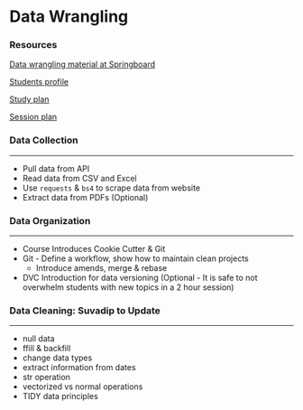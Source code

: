 # Data Wrangling


### Resources

[Data wrangling material at Springboard](https://www.springboard.com/workshops/data-science-career-program-online-classroom/learn/164/#/curriculum/19966)

[Students profile](https://docs.google.com/spreadsheets/d/1KXTrrIu-iMWuRKzygvwu2e9viXDbj5YwnxxphdPeeIw/edit#gid=0)

[Study plan](https://docs.google.com/spreadsheets/d/1nRvLQorfSsKWmOg8dlkHJQdEBYBENKkY0tc3Q4Kv-x8/edit#gid=1542364989)

[Session plan](https://docs.google.com/document/d/15GtseVtDHx9JDfG91MzRpNHt0GY-ijIVRBVyV5_a6Ww/edit#)


### Data Collection

---

- Pull data from API
- Read data from CSV and Excel
- Use `requests` & `bs4` to scrape data from website
- Extract data from PDFs (Optional)


### Data Organization

---

- Course Introduces Cookie Cutter & Git
- Git - Define a workflow, show how to maintain clean projects
    - Introduce amends, merge & rebase
- DVC Introduction for data versioning (Optional - It is safe to not overwhelm students with new topics in a 2 hour session)


### Data Cleaning: Suvadip to Update

---

- null data
- ffill & backfill
- change data types
- extract information from dates
- str operation
- vectorized vs normal operations
- TIDY data principles
